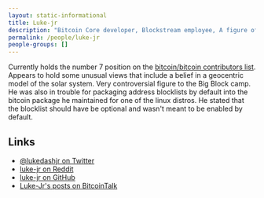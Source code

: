 ```yaml
---
layout: static-informational
title: Luke-jr
description: "Bitcoin Core developer, Blockstream employee, A figure of controversy to the Big Block faction"
permalink: /people/luke-jr
people-groups: []
---
```


Currently holds the number 7 position on the [bitcoin/bitcoin contributors list](https://github.com/bitcoin/bitcoin/graphs/contributors). Appears to hold some unusual views that include a belief in a geocentric model of the solar system. Very controversial figure to the Big Block camp. He was also in trouble for packaging address blocklists by default into the bitcoin package he maintained for one of the linux distros. He stated that the blocklist should have be optional and wasn't meant to be enabled by default.

## Links

* [@lukedashjr on Twitter](https://twitter.com/lukedashjr)
* [luke-jr on Reddit](https://www.reddit.com/user/luke-jr/)
* [luke-jr on GitHub](https://github.com/luke-jr)
* [Luke-Jr's posts on BitcoinTalk](https://bitcointalk.org/index.php?action=profile;u=3318;sa=showPosts)

